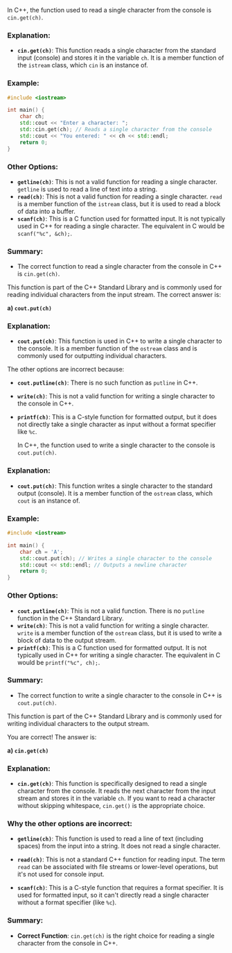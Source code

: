 In C++, the function used to read a single character from the console is `cin.get(ch)`.

### Explanation:

- **`cin.get(ch)`**: This function reads a single character from the standard input (console) and stores it in the variable `ch`. It is a member function of the `istream` class, which `cin` is an instance of.

### Example:

```cpp
#include <iostream>

int main() {
    char ch;
    std::cout << "Enter a character: ";
    std::cin.get(ch); // Reads a single character from the console
    std::cout << "You entered: " << ch << std::endl;
    return 0;
}
```

### Other Options:

- **`getline(ch)`**: This is not a valid function for reading a single character. `getline` is used to read a line of text into a string.
- **`read(ch)`**: This is not a valid function for reading a single character. `read` is a member function of the `istream` class, but it is used to read a block of data into a buffer.
- **`scanf(ch)`**: This is a C function used for formatted input. It is not typically used in C++ for reading a single character. The equivalent in C would be `scanf("%c", &ch);`.

### Summary:

- The correct function to read a single character from the console in C++ is `cin.get(ch)`.

This function is part of the C++ Standard Library and is commonly used for reading individual characters from the input stream.
The correct answer is:

**a) `cout.put(ch)`**

### Explanation:
- **`cout.put(ch)`**: This function is used in C++ to write a single character to the console. It is a member function of the `ostream` class and is commonly used for outputting individual characters.
  
The other options are incorrect because:
- **`cout.putline(ch)`**: There is no such function as `putline` in C++.
- **`write(ch)`**: This is not a valid function for writing a single character to the console in C++.
- **`printf(ch)`**: This is a C-style function for formatted output, but it does not directly take a single character as input without a format specifier like `%c`.

  In C++, the function used to write a single character to the console is `cout.put(ch)`.

### Explanation:

- **`cout.put(ch)`**: This function writes a single character to the standard output (console). It is a member function of the `ostream` class, which `cout` is an instance of.

### Example:

```cpp
#include <iostream>

int main() {
    char ch = 'A';
    std::cout.put(ch); // Writes a single character to the console
    std::cout << std::endl; // Outputs a newline character
    return 0;
}
```

### Other Options:

- **`cout.putline(ch)`**: This is not a valid function. There is no `putline` function in the C++ Standard Library.
- **`write(ch)`**: This is not a valid function for writing a single character. `write` is a member function of the `ostream` class, but it is used to write a block of data to the output stream.
- **`printf(ch)`**: This is a C function used for formatted output. It is not typically used in C++ for writing a single character. The equivalent in C would be `printf("%c", ch);`.

### Summary:

- The correct function to write a single character to the console in C++ is `cout.put(ch)`.

This function is part of the C++ Standard Library and is commonly used for writing individual characters to the output stream.

You are correct! The answer is:

**a) `cin.get(ch)`**

### Explanation:
- **`cin.get(ch)`**: This function is specifically designed to read a single character from the console. It reads the next character from the input stream and stores it in the variable `ch`. If you want to read a character without skipping whitespace, `cin.get()` is the appropriate choice.

### Why the other options are incorrect:
- **`getline(ch)`**: This function is used to read a line of text (including spaces) from the input into a string. It does not read a single character.
  
- **`read(ch)`**: This is not a standard C++ function for reading input. The term `read` can be associated with file streams or lower-level operations, but it's not used for console input.

- **`scanf(ch)`**: This is a C-style function that requires a format specifier. It is used for formatted input, so it can't directly read a single character without a format specifier (like `%c`).

### Summary:
- **Correct Function**: `cin.get(ch)` is the right choice for reading a single character from the console in C++.
